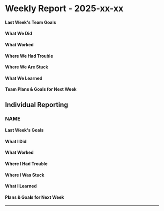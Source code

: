 # Weekly Report - 2025-xx-xx

#### Last Week's Team Goals

#### What We Did

#### What Worked

#### Where We Had Trouble

#### Where We Are Stuck

#### What We Learned

#### Team Plans & Goals for Next Week

## Individual Reporting

<!-- Copy this and add your own report -->

### NAME

#### Last Week's Goals

#### What I Did

#### What Worked

#### Where I Had Trouble

#### Where I Was Stuck

#### What I Learned

#### Plans & Goals for Next Week

---
<!--------------------------------------->
